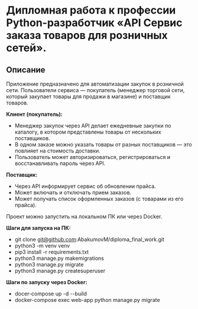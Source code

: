 # Дипломная работа к профессии Python-разработчик «API Сервис заказа товаров для розничных сетей».

## Описание

Приложение предназначено для автоматизации закупок в розничной сети. Пользователи сервиса — покупатель (менеджер торговой сети, который закупает товары для продажи в магазине) и поставщик товаров.

**Клиент (покупатель):**

- Менеджер закупок через API делает ежедневные закупки по каталогу, в котором
  представлены товары от нескольких поставщиков.
- В одном заказе можно указать товары от разных поставщиков — это
  повлияет на стоимость доставки.
- Пользователь может авторизироваться, регистрироваться и восстанавливать пароль через API.
    
**Поставщик:**

- Через API информирует сервис об обновлении прайса.
- Может включать и отключать прием заказов.
- Может получать список оформленных заказов (с товарами из его прайса).
  
Проект можно запустить на локальном ПК или через Docker.

**Шаги для запуска на ПК:**

- git clone git@github.com:AbakumovM/diploma_final_work.git
- python3 -m venv venv
- pip3 install -r requirements.txt
- python3 manage.py makemigrations
- python3 manage.py migrate
- python3 manage.py createsuperuser

**Шаги по запуску через Docker:**

- docer-compose up -d --build  
- docker-compose exec web-app python manage.py migrate